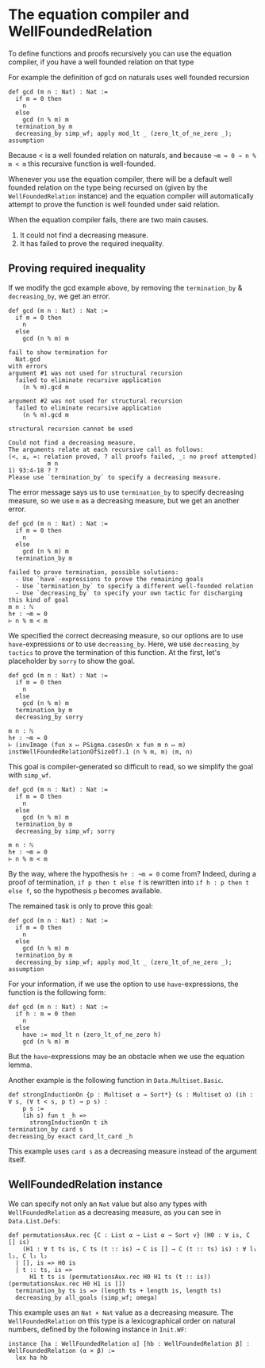# The equation compiler and WellFoundedRelation

To define functions and proofs recursively you can use the equation compiler, if you have a well founded relation on that type

For example the definition of gcd on naturals uses well founded recursion

```lean
def gcd (m n : Nat) : Nat :=
  if m = 0 then
    n
  else
    gcd (n % m) m
  termination_by m
  decreasing_by simp_wf; apply mod_lt _ (zero_lt_of_ne_zero _); assumption
```

Because < is a well founded relation on naturals, and because `¬m = 0 → n % m < m` this recursive function is well-founded.

Whenever you use the equation compiler, there will be a default well founded relation on the type being recursed on (given by the `WellFoundedRelation` instance) and the equation compiler will automatically attempt to prove the function is well founded under said relation.

When the equation compiler fails, there are two main causes.

1. It could not find a decreasing measure.
2. It has failed to prove the required inequality.

## Proving required inequality

If we modify the gcd example above, by removing the `termination_by` & `decreasing_by`, we get an error.

```lean
def gcd (m n : Nat) : Nat :=
  if m = 0 then
    n
  else
    gcd (n % m) m
```

```text
fail to show termination for
  Nat.gcd
with errors
argument #1 was not used for structural recursion
  failed to eliminate recursive application
    (n % m).gcd m

argument #2 was not used for structural recursion
  failed to eliminate recursive application
    (n % m).gcd m

structural recursion cannot be used

Could not find a decreasing measure.
The arguments relate at each recursive call as follows:
(<, ≤, =: relation proved, ? all proofs failed, _: no proof attempted)
           m n
1) 93:4-18 ? ?
Please use `termination_by` to specify a decreasing measure.
```

The error message says us to use `termination_by` to specify decreasing measure, so we use `m` as a decreasing measure, but we get an another error.

```lean
def gcd (m n : Nat) : Nat :=
  if m = 0 then
    n
  else
    gcd (n % m) m
  termination_by m
```

```text
failed to prove termination, possible solutions:
  - Use `have`-expressions to prove the remaining goals
  - Use `termination_by` to specify a different well-founded relation
  - Use `decreasing_by` to specify your own tactic for discharging this kind of goal
m n : ℕ
h✝ : ¬m = 0
⊢ n % m < m
```

We specified the correct decreasing measure, so our options are to use `have`-expressions or to use `decreasing_by`.
Here, we use `decreasing_by tactics` to prove the termination of this function.
At the first, let's placeholder by `sorry` to show the goal.

```lean
def gcd (m n : Nat) : Nat :=
  if m = 0 then
    n
  else
    gcd (n % m) m
  termination_by m
  decreasing_by sorry
```

```text
m n : ℕ
h✝ : ¬m = 0
⊢ (invImage (fun x ↦ PSigma.casesOn x fun m n ↦ m) instWellFoundedRelationOfSizeOf).1 ⟨n % m, m⟩ ⟨m, n⟩
```

This goal is compiler-generated so difficult to read, so we simplify the goal with `simp_wf`.

```lean
def gcd (m n : Nat) : Nat :=
  if m = 0 then
    n
  else
    gcd (n % m) m
  termination_by m
  decreasing_by simp_wf; sorry
```

```text
m n : ℕ
h✝ : ¬m = 0
⊢ n % m < m
```

By the way, where the hypothesis `h✝ : ¬m = 0` come from? Indeed, during a proof of termination, `if p then t else f` is rewritten into `if h : p then t else f`, so
the hypothesis `p` becomes available.

The remained task is only to prove this goal:

```lean
def gcd (m n : Nat) : Nat :=
  if m = 0 then
    n
  else
    gcd (n % m) m
  termination_by m
  decreasing_by simp_wf; apply mod_lt _ (zero_lt_of_ne_zero _); assumption
```

For your information, if we use the option to use `have`-expressions, the function is the following form:

```lean
def gcd (m n : Nat) : Nat :=
  if h : m = 0 then
    n
  else
    have := mod_lt n (zero_lt_of_ne_zero h)
    gcd (n % m) m
```

But the `have`-expressions may be an obstacle when we use the equation lemma.

Another example is the following function in `Data.Multiset.Basic`.

```lean
def strongInductionOn {p : Multiset α → Sort*} (s : Multiset α) (ih : ∀ s, (∀ t < s, p t) → p s) :
    p s :=
    (ih s) fun t _h =>
      strongInductionOn t ih
termination_by card s
decreasing_by exact card_lt_card _h
```

This example uses `card s` as a decreasing measure instead of the argument itself.

## WellFoundedRelation instance

We can specify not only an `Nat` value but also any types with `WellFoundedRelation` as a decreasing measure, as you can see in `Data.List.Defs`:

```lean
def permutationsAux.rec {C : List α → List α → Sort v} (H0 : ∀ is, C [] is)
    (H1 : ∀ t ts is, C ts (t :: is) → C is [] → C (t :: ts) is) : ∀ l₁ l₂, C l₁ l₂
  | [], is => H0 is
  | t :: ts, is =>
      H1 t ts is (permutationsAux.rec H0 H1 ts (t :: is)) (permutationsAux.rec H0 H1 is [])
  termination_by ts is => (length ts + length is, length ts)
  decreasing_by all_goals (simp_wf; omega)
```

This example uses an `Nat × Nat` value as a decreasing measure. The `WellFoundedRelation` on this type is a lexicographical order on natural numbers,
defined by the following instance in `Init.WF`:

```lean
instance [ha : WellFoundedRelation α] [hb : WellFoundedRelation β] : WellFoundedRelation (α × β) :=
  lex ha hb
```
